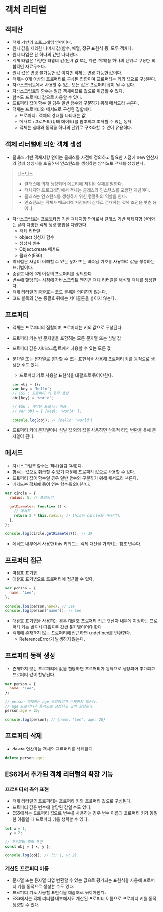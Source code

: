 # 객체 리터럴

## 객체란

- 객체 기반의 프로그래밍 언어이다.
- 원시 값을 제외한 나머지 값(함수, 배열, 정규 표현식 등) 모두 객체다.
- 원시 타입은 단 하나의 값만 나타낸다.
- 객체 타입은 다양한 타입의 값(원시 값 또는 다른 객체)을 하나의 단위로 구성한 복합적인 자료구조다.
- 원시 값은 변경 불가능한 값 이지만 객체는 변경 가능한 값이다.
- 객체는 0개 이상의 프로퍼티로 구성된 집합이며 프로퍼티는 키와 값으로 구성된다.
- 자바스크립트에서 사용할 수 있는 모든 값은 프로퍼티 값이 될 수 있다.
- 자바스크립트의 함수는 일급 객체이므로 값으로 취급할 수 있다.
- 함수도 프로퍼티 값으로 사용할 수 있다.
- 프로퍼티 값이 함수 일 경우 일반 함수와 구분하기 위해 메서드라 부른다.
- 객체는 프로퍼티와 메서드로 구성된 집합체다.
  - 프로퍼티 : 객체의 상태를 나타내는 값
  - 메서드 : 프로퍼티(상태 데이터)를 참조하고 조작할 수 있는 동작
  - 객체는 상태와 동작을 하나의 단위로 구조화할 수 있어 유용하다.

## 객체 리터럴에 의한 객체 생성

- 클래스 기반 객체지향 언어는 클래스를 사전에 정의하고 필요한 시점에 new 연산자와 함께 생성자를 호출하여 인스턴스를 생성하는 방식으로 객체를 생성한다.

> 인스턴스
>
> - 클래스에 의해 생성되어 메모리에 저장된 실체를 말한다.
> - 객체지향 프로그래밍에서 객체는 클래스와 인스턴스를 포함한 개념이다.
> - 클래스는 인스턴스를 생성하기 위한 템플릿의 역할을 한다.
> - 인스턴스는 객체가 메모리에 저장되어 실제로 존재하는 것에 초점을 맞춘 용어다.

- 자바스크립트는 프로토타입 기반 객체지향 언어로서 클래스 기반 객체지향 언어와는 달리 다양한 객체 생성 방법을 지원한다.
  - 객체 리터럴
  - object 생성자 함수
  - 생성자 함수
  - Object.create 메서드
  - 클래스(ES6)
- 리터럴은 사람이 이해할 수 있는 문자 또는 약속된 기호를 사용하여 값을 생성하는 표기법이다.
- 중괄호 내에 0개 이상의 프로퍼티를 정의한다.
- 변수에 할당되는 시점에 자바스크립트 엔진은 객체 리터럴을 해석해 객체를 생성한다.
- 객체 리터럴의 중괄호는 코드 블록을 의미하지 않는다.
- 코드 블록의 닫는 중괄호 뒤에는 세미콜론을 붙이지 않는다.

## 프로퍼티

- 객체는 프로퍼티의 집합이며 프로퍼티는 키와 값으로 구성된다.
- 프로퍼티 키는 빈 문자열을 포함하는 모든 문자열 또는 심벌 값
- 프로퍼티 값은 자바스크립트에서 사용할 수 있는 모든 값
- 문자열 또는 문자열로 평가할 수 있는 표현식을 사용해 프로퍼티 키를 동적으로 생성할 수도 있다.

  - 프로퍼티 키로 사용할 표현식을 대괄호로 묶어야한다.

  ```js
  var obj = {};
  var key = 'hello';
  // ES5 : 프로퍼티 키 동적 생성
  obj[key] = 'world';

  // ES6 : 계산된 프로퍼티 이름
  // var obj = { [key]: 'world' };

  console.log(obj); // {hello: 'world'}
  ```

- 프로퍼티 키에 문자열이나 심벌 값 외의 값을 사용하면 암묵적 타입 변환을 통해 문자열이 된다.

## 메서드

- 자바스크립트 함수는 객체(일급 객체)다.
- 함수는 값으로 취급할 수 있기 때문에 프로퍼티 값으로 사용할 수 있다.
- 프로퍼티 값이 함수일 경우 일반 함수와 구분하기 위해 메서드라 부른다.
- 메서드는 객체에 묶여 있는 함수를 의미한다.

```js
var circle = {
  radius: 5, // 프로퍼티

  getDiameter: function () {
    // 메서드
    return 2 * this.radius; // this는 circle을 가리킨다.
  },
};

console.log(circle.getDiameter()); // 10
```

- 메서드 내부에서 사용한 this 키워드는 객체 자신을 가리키는 참조 변수다.

## 프로퍼티 접근

- 마침표 표기법
- 대괄호 표기법으로 프로퍼티에 접근할 수 있다.

```js
var person = {
  name: 'Lee',
};

console.log(person.name); // Lee
console.log(person['name']); // Lee
```

- 대괄호 표기법을 사용하는 경우 대괄호 프로퍼티 접근 연산자 내부에 지정하는 프로퍼티 키는 반드시 따옴표로 감싼 문자열이어야 한다.
- 객체에 존재하지 않는 프로퍼티에 접근하면 undefined를 반환한다.
  - ReferenceError가 발생하지 않는다.

## 프로퍼티 동적 생성

- 존재하지 않는 프로퍼티에 값을 할당하면 프로퍼티가 동적으로 생성되어 추가되고 프로퍼티 값이 할당된다.

```js
var person = {
  name: 'Lee',
};

// person 객체에는 age 프로퍼티가 존재하지 않는다.
// age 프로퍼티가 동적으로 생성되고 값이 할당된다.
person.age = 20;

console.log(person); // {name: 'Lee', age: 20}
```

## 프로퍼티 삭제

- delete 연산자는 객체의 프로퍼티를 삭제한다.

```js
delete person.age;
```

## ES6에서 추가된 객체 리터럴의 확장 기능

### 프로퍼티의 축약 표현

- 객체 리터럴의 프로퍼티는 프로퍼티 키와 프로퍼티 값으로 구성된다.
- 프로퍼티 값은 변수에 할당된 값일 수도 있다.
- ES6에서는 프로퍼티 값으로 변수를 사용하는 경우 변수 이름과 프로퍼티 키가 동일한 이름일 때 프로퍼티 키를 생략할 수 있다.

```js
let x = 1,
  y = 2;

// 프로퍼티 축약 표현
const obj = { x, y };

console.log(obj); // {x: 1, y: 2}
```

### 계산된 프로퍼티 이름

- 문자열 또는 문자열 타입 변환할 수 있는 값으로 평가되는 표현식을 사용해 프로퍼티 키를 동적으로 생성할 수도 있다.
- 프로퍼티 키로 사용할 표현식을 대괄호로 묶어야한다.
- ES6에서는 객체 리터럴 내부에서도 계산된 프로퍼티 이름으로 프로퍼티 키를 동적 생성할 수 있다.
